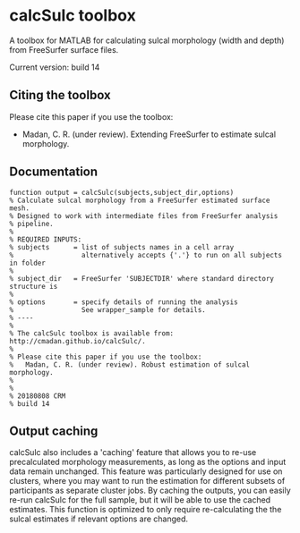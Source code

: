 # calcSulc toolbox
A toolbox for MATLAB for calculating sulcal morphology (width and depth) from FreeSurfer surface files.

Current version: build 14

## Citing the toolbox
Please cite this paper if you use the toolbox:
* Madan, C. R. (under review). Extending FreeSurfer to estimate sulcal morphology.

## Documentation

```
function output = calcSulc(subjects,subject_dir,options)
% Calculate sulcal morphology from a FreeSurfer estimated surface mesh.
% Designed to work with intermediate files from FreeSurfer analysis
% pipeline.
% 
% REQUIRED INPUTS:
% subjects      = list of subjects names in a cell array
%                 alternatively accepts {'.'} to run on all subjects in folder
%
% subject_dir   = FreeSurfer 'SUBJECTDIR' where standard directory structure is
%
% options       = specify details of running the analysis
%                 See wrapper_sample for details.
% ----
%
% The calcSulc toolbox is available from: http://cmadan.github.io/calcSulc/.
% 
% Please cite this paper if you use the toolbox:
%   Madan, C. R. (under review). Robust estimation of sulcal morphology.
%
% 
% 20180808 CRM
% build 14
```

## Output caching
calcSulc also includes a 'caching' feature that allows you to re-use precalculated morphology measurements, as long as the options and input data remain unchanged. This feature was particularly designed for use on clusters, where you may want to run the estimation for different subsets of participants as separate cluster jobs. By caching the outputs, you can easily re-run calcSulc for the full sample, but it will be able to use the cached estimates. This function is optimized to only require re-calculating the the sulcal estimates if relevant options are changed.